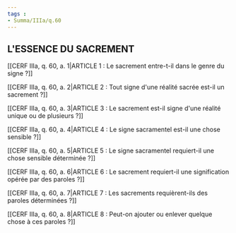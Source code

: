 ```yaml
---
tags : 
- Summa/IIIa/q.60
---
```


## L'ESSENCE DU SACREMENT

[[CERF IIIa, q. 60, a. 1|ARTICLE 1 : Le sacrement entre-t-il dans le genre du signe ?]]

[[CERF IIIa, q. 60, a. 2|ARTICLE 2 : Tout signe d'une réalité sacrée est-il un sacrement ?]]

[[CERF IIIa, q. 60, a. 3|ARTICLE 3 : Le sacrement est-il signe d'une réalité unique ou de plusieurs ?]]

[[CERF IIIa, q. 60, a. 4|ARTICLE 4 : Le signe sacramentel est-il une chose sensible ?]]

[[CERF IIIa, q. 60, a. 5|ARTICLE 5 : Le signe sacramentel requiert-il une chose sensible déterminée ?]]

[[CERF IIIa, q. 60, a. 6|ARTICLE 6 : Le sacrement requiert-il une signification opérée par des paroles ?]]

[[CERF IIIa, q. 60, a. 7|ARTICLE 7 : Les sacrements requièrent-ils des paroles déterminées ?]]

[[CERF IIIa, q. 60, a. 8|ARTICLE 8 : Peut-on ajouter ou enlever quelque chose à ces paroles ?]]


